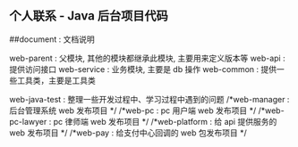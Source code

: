 ## 个人联系 - Java 后台项目代码

##document : 文档说明

web-parent : 父模块, 其他的模块都继承此模块, 主要用来定义版本等
web-api : 提供访问接口
web-service : 业务模块, 主要是 db 操作
web-common : 提供一些工具类，主要是工具类


web-java-test : 整理一些开发过程中、学习过程中遇到的问题
/*web-manager : 后台管理系统 web 发布项目  */
/*web-pc : pc 用户端 web 发布项目  */
/*web-pc-lawyer : pc 律师端 web 发布项目  */
/*web-platform : 给 api 提供服务的 web 发布项目  */
/*web-pay : 给支付中心回调的 web 包发布项目 */